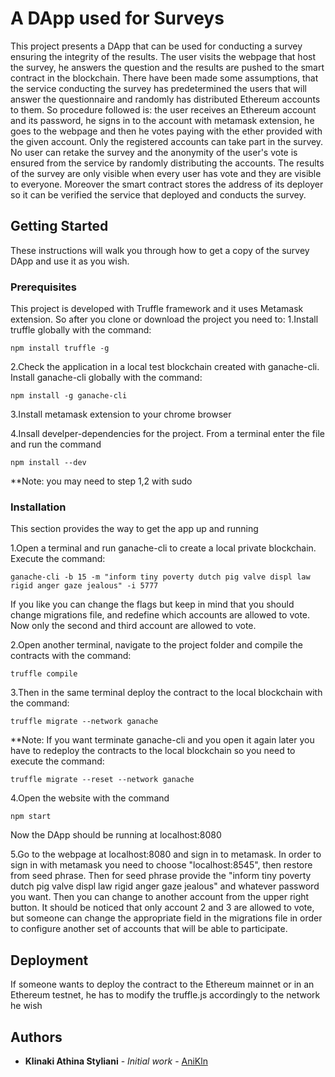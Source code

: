 # A DApp used for Surveys

This project presents a DApp that can be used for conducting a survey ensuring the integrity of the results. The user visits the webpage that host the survey, he answers the question and the results are pushed to the smart contract in the blockchain. There have been made some assumptions, that the service conducting the survey has predetermined the users that will answer the questionnaire and randomly has distributed Ethereum accounts to them. So procedure followed is: the user receives an Ethereum account and its password, he signs in to the account with metamask extension, he goes to the webpage and then he votes paying with the ether provided with the given account. Only the registered accounts can take part in the survey. No user can retake the survey and the anonymity of the user's vote is ensured from the service by randomly distributing the accounts. The results of the survey are only visible when every user has vote and they are visible to everyone. Moreover the smart contract stores the address of its deployer so it can be verified the service that deployed and conducts the survey. 

## Getting Started

These instructions will walk you through how to get a copy of the survey DApp and use it as you wish.

### Prerequisites

This project is developed with Truffle framework and it uses Metamask extension. So after you clone or download the project you need to:
1.Install truffle globally with the command:

```
npm install truffle -g
```
2.Check the application in a local test blockchain created with ganache-cli. Install ganache-cli globally with the command:
```
npm install -g ganache-cli
```
3.Install metamask extension to your chrome browser

4.Insall develper-dependencies for the project. From a terminal enter the file and run the command
```
npm install --dev
```

**Note: you may need to step 1,2 with sudo
 
### Installation

This section provides the way to get the app up and running

1.Open a terminal and run ganache-cli to create a local private blockchain. Execute the command:

```
ganache-cli -b 15 -m "inform tiny poverty dutch pig valve displ law rigid anger gaze jealous" -i 5777
```

If you like you can change the flags but keep in mind that you should change migrations file, and redefine which accounts are allowed to vote. Now only the second and third account are allowed to vote.

2.Open another terminal, navigate to the project folder and compile the contracts with the command:

```
truffle compile
```

3.Then in the same terminal deploy the contract to the local blockchain with the command:

```
truffle migrate --network ganache
```

**Note: If you want terminate ganache-cli and you open it again later you have to redeploy the contracts to the local blockchain so you need to execute the command:

```
truffle migrate --reset --network ganache
```

4.Open the website with the command

```
npm start
```
Now the DApp should be running at localhost:8080

5.Go to the webpage at localhost:8080 and sign in to metamask. In order to sign in with metamask you need to choose "localhost:8545", then restore from seed phrase. Then for seed phrase provide the "inform tiny poverty dutch pig valve displ law rigid anger gaze jealous" and whatever password you want. Then you can change to another account from the upper right button. It should be noticed that only account 2 and 3 are allowed to vote, but someone can change the appropriate field in the migrations file in order to configure another set of accounts that will be able to participate.

## Deployment

If someone wants to deploy the contract to the Ethereum mainnet or in an Ethereum testnet, he has to modify the truffle.js accordingly to the network he wish

## Authors

* **Klinaki Athina Styliani** - *Initial work* - [AniKln](https://github.com/anikln)

